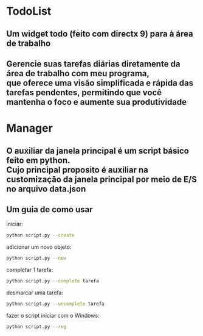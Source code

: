 # TodoList
## Um widget todo (feito com directx 9) para à área de trabalho<br>
## Gerencie suas tarefas diárias diretamente da área de trabalho com meu programa,<br> que oferece uma visão simplificada e rápida das tarefas pendentes, permitindo que você mantenha o foco e aumente sua produtividade<br>
# Manager
## O auxiliar da janela principal é um script básico feito em python. <br> Cujo principal proposito é auxiliar na customização da janela principal por meio de E/S no arquivo data.json 
## Um guia de como usar
iniciar:
```bash
python script.py --create
```
adicionar um novo objeto:
```bash
python script.py --new
```
completar 1 tarefa:
```bash
python script.py --complete tarefa
```
desmarcar uma tarefa:
```bash
python script.py --uncomplete tarefa
```
fazer o script iniciar com o Windows:
```bash
python script.py --reg
```
